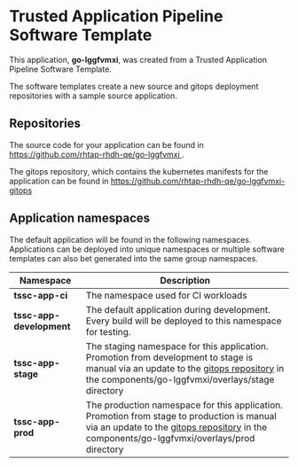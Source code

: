 # Trusted Application Pipeline Software Template

This application, **go-lggfvmxi**, was created from a Trusted Application Pipeline Software Template.

The software templates create a new source and gitops deployment repositories with a sample source application. 

## Repositories

The source code for your application can be found in [https://github.com/rhtap-rhdh-qe/go-lggfvmxi ](https://github.com/rhtap-rhdh-qe/go-lggfvmxi ).
 
The gitops repository, which contains the kubernetes manifests for the application can be found in 
[https://github.com/rhtap-rhdh-qe/go-lggfvmxi-gitops ](https://github.com/rhtap-rhdh-qe/go-lggfvmxi-gitops ) 

## Application namespaces 

The default application will be found in the following namespaces. Applications can be deployed into unique namespaces or multiple software templates can also bet generated into the same group namespaces.  

|  Namespace   |  Description   |  
| -------- | -------- |
| **tssc-app-ci** | The namespace used for CI workloads |
| **tssc-app-development** | The default application during development. Every build will be deployed to this namespace for testing. |
| **tssc-app-stage** | The staging namespace for this application. Promotion from development to stage is manual via an update to the [gitops repository](https://github.com/rhtap-rhdh-qe/go-lggfvmxi-gitops ) in the components/go-lggfvmxi/overlays/stage directory |
| **tssc-app-prod** | The production namespace for this application. Promotion from stage to production is manual via an update to the [gitops repository](https://github.com/rhtap-rhdh-qe/go-lggfvmxi-gitops ) in the components/go-lggfvmxi/overlays/prod directory |